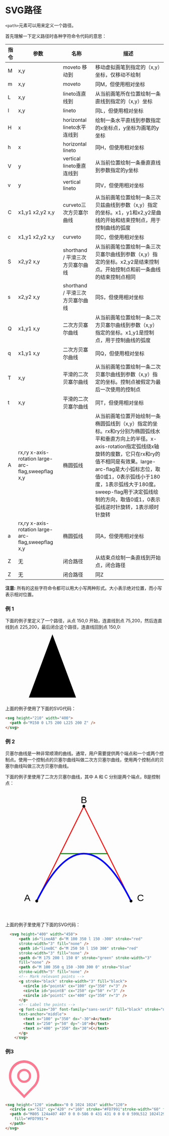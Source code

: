 # SVG路径

`<path>`元素可以用来定义一个路径。

首先理解一下定义路径时各种字符命令代码的意思：

|  指令  | 参数  | 名称         | 描述                       |
|------|-----|------------|--------------------------|
|  M  | x,y | moveto 移动到 | 移动虚拟画笔到指定的（x,y）坐标，仅移动不绘制 |
|  m  | x,y | moveto     | 同M，但使用相对坐标               |
|  L  | x,y | lineto连直线到  |  从当前画笔所在位置绘制一条直线到指定的（x,y）坐标  |
| l  | x,y | lineto |  同L，但使用相对坐标  |
| H  | x | horizontal lineto水平连线到 | 绘制一条水平直线到参数指定的x坐标点，y坐标为画笔的y坐标 |
| h  |  x   |  horizontal lineto |  同H，但使用相对坐标  |
| V  | y  | vertical lineto垂直连线到   |  从当前位置绘制一条垂直直线到参数指定的y坐标   |
| v  |  y  |   vertical lineto	   |    同V，但使用相对坐标                    |
| C | x1,y1 x2,y2 x,y	|curveto三次方贝塞尔曲线 | 从当前画笔位置绘制一条三次贝兹曲线到参数（x,y）指定的坐标。x1，y1和x2,y2是曲线的开始和结束控制点，用于控制曲线的弧度 |
| c | x1,y1 x2,y2 x,y |	curveto | 同C，但使用相对坐标 |
| S |x2,y2 x,y|shorthand / 平滑三次方贝塞尔曲线|从当前画笔位置绘制一条三次贝塞尔曲线到参数（x,y）指定的坐标。x2,y2是结束控制点。开始控制点和前一条曲线的结束控制点相同|
| s |x2,y2 x,y  | shorthand / 平滑三次方贝塞尔曲线 | 同S，但使用相对坐标   |
| Q | x1,y1 x,y | 二次方贝塞尔曲线 | 从当前画笔位置绘制一条二次方贝塞尔曲线到参数（x,y）指定的坐标。x1,y1是控制点，用于控制曲线的弧度   |
| q  | x1,y1 x,y | 二次方贝塞尔曲线 | 同Q，但使用相对坐标   |
| T | x,y | 平滑的二次贝塞尔曲线 | 从当前画笔位置绘制一条二次贝塞尔曲线到参数（x,y）指定的坐标。控制点被假定为最后一次使用的控制点   |
| t | x,y | 平滑的二次贝塞尔曲线 | 同T，但使用相对坐标   |
| A | rx,ry x-axis-rotation large-arc-flag,sweepflag x,y | 椭圆弧线 |  从当前画笔位置开始绘制一条椭圆弧线到（x,y）指定的坐标。rx和ry分别为椭圆弧线水平和垂直方向上的半径。x-axis-rotation指定弧线绕x轴旋转的度数，它只在rx和ry的值不相同是有效果。large-arc-flag是大小弧标志位，取值0或1，0表示弧线小于180度，1表示弧线大于180度。sweep-flag用于决定弧线绘制的方向，取值0或1，0表示弧线逆时针旋转，1表示顺时针旋转  |
| a | rx,ry x-axis-rotation large-arc-flag,sweepflag x,y | 椭圆弧线 | 同A，但使用相对坐标   |
| Z |无  | 闭合路径 |  从结束点绘制一条直线到开始点，闭合路径  |
| Z |无  | 闭合路径 |  同Z  |

 **注意:** 所有的这些字符命令都可以用大小写两种形式。大小表示绝对位置，而小写表示相对位置。

### 例 1
下面的例子里定义了一个路径，从点 150,0 开始，连直线到点 75,200，然后连直线到点 225,200，最后闭合这个路径，连直线回到点 150,0:

<svg height="210" width="400">
  <path d="M150 0 L75 200 L225 200 Z" />
</svg>

上面的例子使用了下面的SVG代码：

```html
<svg height="210" width="400">
  <path d="M150 0 L75 200 L225 200 Z" />
</svg>
```

### 例 2
贝塞尔曲线是一种非常顺滑的曲线。通常，用户需要提供两个端点和一个或两个控制点。使用一个控制点的贝塞尔曲线叫做二次方贝塞尔曲线，使用两个控制点的贝塞尔曲线叫做三次方贝塞尔曲线。

下面的例子里使用了二次方贝塞尔曲线，其中 A 和 C 分别是两个端点，B是控制点：

  <svg height="400" width="450">
	  <path id="lineAB" d="M 100 350 l 150 -300" stroke="red"
	  stroke-width="3" fill="none" />
	  <path id="lineBC" d="M 250 50 l 150 300" stroke="red"
	  stroke-width="3" fill="none" />
	  <path d="M 175 200 l 150 0" stroke="green" stroke-width="3"
	  fill="none" />
	  <path d="M 100 350 q 150 -300 300 0" stroke="blue"
	  stroke-width="5" fill="none" />
	  <!-- Mark relevant points -->
	  <g stroke="black" stroke-width="3" fill="black">
	    <circle id="pointA" cx="100" cy="350" r="3" />
	    <circle id="pointB" cx="250" cy="50" r="3" />
	    <circle id="pointC" cx="400" cy="350" r="3" />
	  </g>
	  <!-- Label the points -->
	  <g font-size="30" font-family="sans-serif" fill="black" stroke="none"
	  text-anchor="middle">
	    <text x="100" y="350" dx="-30">A</text>
	    <text x="250" y="50" dy="-10">B</text>
	    <text x="400" y="350" dx="30">C</text>
	  </g>
	</svg>

上面的例子里使用了下面的SVG代码：
```html
  <svg height="400" width="450">
	  <path id="lineAB" d="M 100 350 l 150 -300" stroke="red"
	  stroke-width="3" fill="none" />
	  <path id="lineBC" d="M 250 50 l 150 300" stroke="red"
	  stroke-width="3" fill="none" />
	  <path d="M 175 200 l 150 0" stroke="green" stroke-width="3"
	  fill="none" />
	  <path d="M 100 350 q 150 -300 300 0" stroke="blue"
	  stroke-width="5" fill="none" />
	  <!-- Mark relevant points -->
	  <g stroke="black" stroke-width="3" fill="black">
	    <circle id="pointA" cx="100" cy="350" r="3" />
	    <circle id="pointB" cx="250" cy="50" r="3" />
	    <circle id="pointC" cx="400" cy="350" r="3" />
	  </g>
	  <!-- Label the points -->
	  <g font-size="30" font-family="sans-serif" fill="black" stroke="none"
	  text-anchor="middle">
	    <text x="100" y="350" dx="-30">A</text>
	    <text x="250" y="50" dy="-10">B</text>
	    <text x="400" y="350" dx="30">C</text>
	  </g>
	</svg>
```

### 例3
<svg height="120" viewBox="0 0 1024 1024" width="120">
  <circle cx="512" cy="420" r="160" stroke="#FD7991"stroke-width="60" fill="none"/>
  <path d="M805 124a407 407 0 0 0-586 0 431 431 0 0 0 0 599L512 1024l293-300a431 431 0 0 0 0-599z m-44 557l-248 255 -248-255 a365 365 0 0 1 0 -508 346 346 0 0 1 497 0 365 365 0 0 1 0 508Z" 
	fill="#FD7991">
  </path>
</svg>

```html
<svg height="120" viewBox="0 0 1024 1024" width="120">
  <circle cx="512" cy="420" r="160" stroke="#FD7991"stroke-width="60" fill="none"/>
  <path d="M805 124a407 407 0 0 0-586 0 431 431 0 0 0 0 599L512 1024l293-300a431 431 0 0 0 0-599z m-44 557l-248 255 -248-255 a365 365 0 0 1 0 -508 346 346 0 0 1 497 0 365 365 0 0 1 0 508Z" 
	fill="#FD7991">
  </path>
</svg>
```


